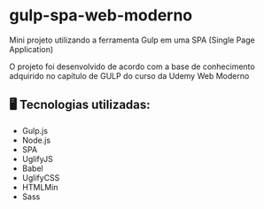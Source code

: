 # gulp-spa-web-moderno
Mini projeto utilizando a ferramenta Gulp em uma SPA (Single Page Application)

O projeto foi desenvolvido de acordo com a base de conhecimento adquirido no capítulo de GULP do curso da Udemy Web Moderno

## 🖥️ Tecnologias utilizadas:
- Gulp.js
- Node.js
- SPA
- UglifyJS
- Babel
- UglifyCSS
- HTMLMin
- Sass
